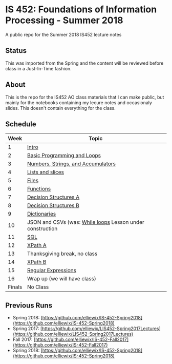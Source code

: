# IS 452: Foundations of Information Processing - Summer 2018 

A public repo for the Summer 2018 IS452 lecture notes

## Status

This was imported from the Spring and the content will be reviewed before class in a Just-In-Time fashion.

## About

This is the repo for the IS452 AO class materials that I can make public, but mainly for the notebooks containing my lecure notes and occasionaly slides.  This doesn't contain everything for the class.

## Schedule

| Week   | Topic                              |
|--------|------------------------------------|
| 1      | [Intro](Lectures/Week-01-Intro.ipynb)                              |
| 2      | [Basic Programming and Loops](Lectures/Week-02-ExpressionsAndLoops.ipynb)        | 
| 3      | [Numbers, Strings, and Accumulators](Lectures/Week-03-Accumulators.ipynb) |
| 4      | [Lists and slices](Lectures/Week-04-ListAllTheThings.ipynb)                   |
| 5      | [Files](Lectures/Week-05-ReadingFiles.ipynb)                              | 
| 6      | [Functions](Lectures/Week-06-Functions.ipynb)                          |
| 7      | [Decision Structures A](Lectures/Week-07-BooleansPt1-if-else.ipynb)              |
| 8      | [Decision Structures B](Lectures/Week-08-BooleanRedo.ipynb)              |
| 9      | [Dictionaries](Lectures/Week-10-Dictionaries.ipynb)                       |
| 10     | JSON and CSVs (was: [While loops](Lectures/Week-09-While&sentinelloops.ipynb) Lesson under construction              |
| 11     | [SQL](Lectures/Week-11-SQL.ipynb)                        | 
| 12     | [XPath A](Lectures/Week-12-XPath-A.ipynb)                               | 
| 13     | Thanksgiving break, no class                           | 
| 14     | [XPath B](Lectures/Week-13-XPath-B.ipynb)                            | 
| 15     | [Regular Expressions](Lectures/Week-14-RegEx.ipynb)                | 
| 16     | Wrap up (we will have class)           | - |
| Finals | No Class                               | - |

## Previous Runs

* Spring 2018: [https://github.com/elliewix/IS-452-Spring2018](https://github.com/elliewix/IS-452-Spring2018)
* Spring 2017: [https://github.com/elliewix/LIS452-Spring2017Lectures](https://github.com/elliewix/LIS452-Spring2017Lectures)
* Fall 2017: [https://github.com/elliewix/IS-452-Fall2017](https://github.com/elliewix/IS-452-Fall2017)
* Spring 2018: [https://github.com/elliewix/IS-452-Spring2018](https://github.com/elliewix/IS-452-Spring2018)
